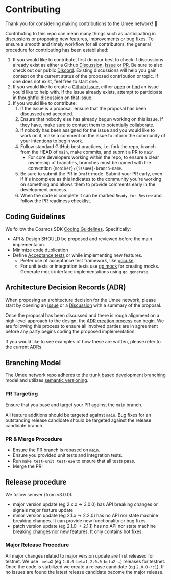 # Contributing

Thank you for considering making contributions to the Umee network! 🌟

Contributing to this repo can mean many things such as participating in
discussions or proposing new features, improvements or bug fixes. To ensure a
smooth and timely workflow for all contributors, the general procedure for
contributing has been established:

1. If you would like to contribute, first do your best to check if discussions
   already exist as either a Github [Discussion](https://github.com/umee-network/umee/discussions),
   [Issue](https://github.com/umee-network/umee/issues) or
   [PR](https://github.com/umee-network/umee/pulls). Be sure to also check out
   our public [Discord](https://discord.gg/dN76DEBCd9). Existing discussions will help you
   gain context on the current status of the proposed contribution or topic. If
   one does not exist, feel free to start one.
2. If you would like to create a [Github Issue](https://github.com/umee-network/umee/issues),
   either [open](https://github.com/umee-network/umee/issues/new/choose) or
   [find](https://github.com/umee-network/umee/issues) an issue you'd like to
   help with. If the issue already exists, attempt to participate in thoughtful
   discussion on that issue.
3. If you would like to contribute:
   1. If the issue is a proposal, ensure that the proposal has been discussed
      and accepted.
   2. Ensure that nobody else has already begun working on this issue. If they
      have, make sure to contact them to potentially collaborate.
   3. If nobody has been assigned for the issue and you would like to work on it,
      make a comment on the issue to inform the community of your intentions to
      begin work.
   4. Follow standard GitHub best practices, i.e. fork the repo, branch from the
      HEAD of `main`, make commits, and submit a PR to `main`
      - For core developers working within the repo, to ensure a clear ownership
        of branches, branches must be named with the convention `{moniker}/{issue#}-branch-name`.
   5. Be sure to submit the PR in `Draft` mode. Submit your PR early, even if
      it's incomplete as this indicates to the community you're working on
      something and allows them to provide comments early in the development
      process.
   6. When the code is complete it can be marked `Ready for Review` and follow
      the PR readiness checklist.

## Coding Guidelines

We follow the Cosmos SDK [Coding Guidelines](https://github.com/cosmos/cosmos-sdk/blob/main/CODING_GUIDELINES.md). Specifically:

- API & Design SHOULD be proposed and reviewed before the main implementaion.
- Minimize code duplication
- Define [Acceptance tests](https://github.com/cosmos/cosmos-sdk/blob/main/CODING_GUIDELINES.md#acceptance-tests) or while implementing new features.
  - Prefer use of acceptance test framework, like [gocuke](https://github.com/regen-network/gocuke/)
  - For unit tests or integration tests use [go mock](https://github.com/golang/mock) for creating mocks. Generate mock interface implementations using `go generate`.

## Architecture Decision Records (ADR)

When proposing an architecture decision for the Umee network, please start by
opening an [Issue](https://github.com/umee-network/umee/issues/new/choose) or a
[Discussion](https://github.com/umee-network/umee/discussions/new) with a summary
of the proposal.

Once the proposal has been discussed and there is rough alignment on a high-level
approach to the design, the [ADR creation process](https://github.com/umee-network/umee/blob/main/docs/architecture/PROCESS.md) can begin. We are following this process to ensure all involved parties
are in agreement before any party begins coding the proposed implementation.

If you would like to see examples of how these are written, please refer to the
current [ADRs](https://github.com/umee-network/umee/tree/main/docs/architecture).

## Branching Model

The Umee network repo adheres to the [trunk based development branching](https://trunkbaseddevelopment.com/)
model and utilizes [semantic versioning](https://semver.org/).

### PR Targeting

Ensure that you base and target your PR against the `main` branch.

All feature additions should be targeted against `main`. Bug fixes for an
outstanding release candidate should be targeted against the release candidate
branch.

### PR & Merge Procedure

- Ensure the PR branch is rebased on `main`.
- Ensure you provided unit tests and integration tests.
- Run `make test-unit test-e2e` to ensure that all tests pass.
- Merge the PR!

## Release procedure

We follow semver (from v3.0.0):

- major version update (eg 2.x.x -> 3.0.0) has API breaking changes or signals major feature update
- minor version update (eg 2.1.x -> 2.2.0) has no API nor state machine breaking changes. It can provide new functionality or bug fixes.
- patch version update (eg 2.1.0 -> 2.1.1) has no API nor state machine breaking changes nor new features. It only contains hot fixes.

### Major Release Procedure

All major changes related to major version update are first released for testnet. We use `-betaX` (eg `2.0.0-beta1`, `2.0.0-beta2` ...) releases for testnet. Once the code is stabilized we create a release candidate (eg `2.0.0-rc1`). If no issues are found the latest release candidate become the major release.
